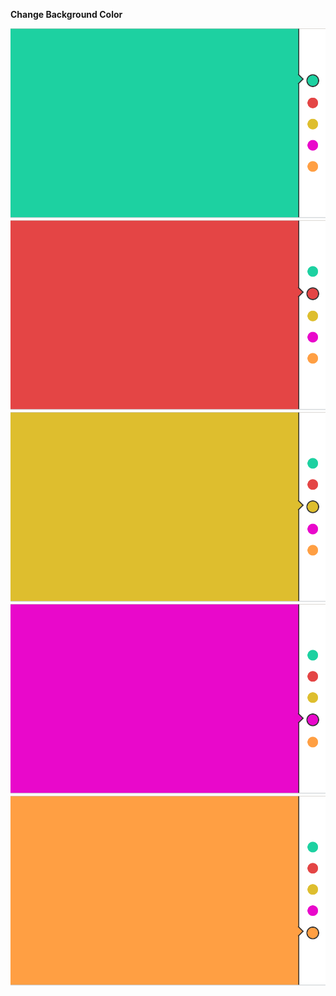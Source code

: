 <strong>Change Background Color</strong>

<p align="center">
  <img src="./IMGS/00.png" alt="imagem 0" width:"350" />
  <img src="./IMGS/01.png" alt="imagem 0" width:"350" />
  <img src="./IMGS/03.png" alt="imagem 0" width:"350" />
  <img src="./IMGS/04.png" alt="imagem 0" width:"350" />
  <img src="./IMGS/05.png" alt="imagem 0" width:"700" />
</p>

